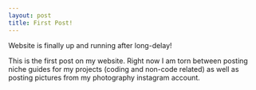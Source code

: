 ```yaml
---
layout: post
title: First Post!
---
```


Website is finally up and running after long-delay! 

This is the first post on my website. Right now I am torn between posting niche guides for my projects (coding and non-code related) as well as posting pictures from my photography instagram account. 
